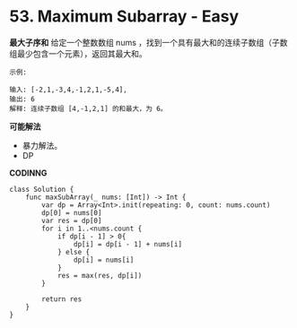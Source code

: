# 53. Maximum Subarray - Easy
**最大子序和**
给定一个整数数组 nums ，找到一个具有最大和的连续子数组（子数组最少包含一个元素），返回其最大和。

```
示例:

输入: [-2,1,-3,4,-1,2,1,-5,4],
输出: 6
解释: 连续子数组 [4,-1,2,1] 的和最大，为 6。
```

**可能解法**

- 暴力解法。
- DP

**CODINNG**

```
class Solution {
    func maxSubArray(_ nums: [Int]) -> Int {
        var dp = Array<Int>.init(repeating: 0, count: nums.count)
        dp[0] = nums[0]
        var res = dp[0]
        for i in 1..<nums.count {
            if dp[i - 1] > 0{
                dp[i] = dp[i - 1] + nums[i]
            } else {
                dp[i] = nums[i]
            }
            res = max(res, dp[i])
        }

        return res
    }
}

```
